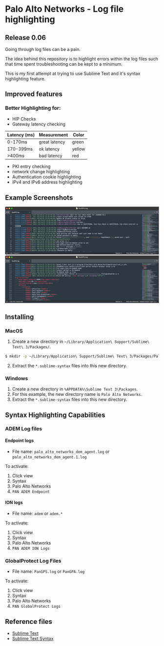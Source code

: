 # Palo Alto Networks - Log file highlighting
## Release 0.06

Going through log files can be a pain.

The idea behind this repository is to highlight errors within the log files such that time spent troubleshooting can be kept to a minimum.

This is my first attempt at trying to use Sublime Text and it's syntax highlighting feature.

## Improved features
### Better Highlighting for:
* HIP Checks
* Gateway latency checking 

| Latency (ms) | Measurement | Color |
| ------------ | ----------- | ----- |
| 0-170ms | great latency | green |
| 170-399ms | ok latency | yellow |
| >400ms | bad latency| red |

* PKI entry checking
* network change highlighting
* Authentication cookie highlighting
* IPv4 and IPv6 address highlighting

## Example Screenshots
![Example screenshot 1](images/example-highlighting1.png)
![Example screenshot 2](images/example-highlighting2.png)


## Installing
### MacOS
1. Create a new directory in `~/Library/Application\ Support/Sublime\ Text\ 3/Packages/`.

```bash
$ mkdir -p ~/Library/Application\ Support/Sublime\ Text\ 3/Packages/Palo\ Alto\ Networks
```

2. Extract the `*.sublime-syntax` files into this new directory.

### Windows
1. Create a new directory in `%APPDATA%\Sublime Text 3\Packages`.
2. For this example, the new directory name is `Palo Alto Networks`.
3. Extract the `*.sublime-syntax` files into this new directory.

## Syntax Highlighting Capabilities

### ADEM Log files
#### Endpoint logs

* File name:  `palo_alto_networks_dem_agent.log` or `palo_alto_networks_dem_agent.1.log` 

To activate:
1. Click view
2. Syntax
3. Palo Alto Networks
4. `PAN ADEM Endpoint`

#### ION logs

* File name: `adem` or `adem.*`

To activate:
1. Click view
2. Syntax
3. Palo Alto Networks
4. `PAN ADEM ION Logs`

### GlobalProtect Log Files

* File name: `PanGPS.log` or `PanGPA.log`

To activate:
1. Click view
2. Syntax
3. Palo Alto Networks
4. `PAN GlobalProtect Logs`


## Reference files
* [Sublime Text](https://www.sublimetext.com)
* [Sublime Text Syntax](http://www.sublimetext.com/docs/syntax.html)

